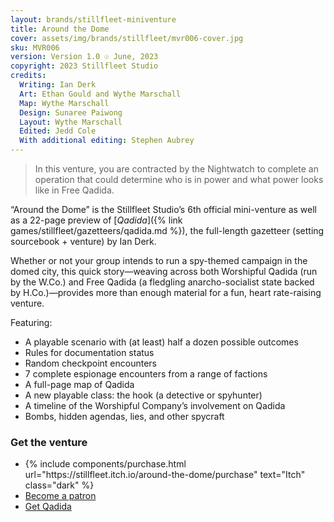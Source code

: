 ```yaml
---
layout: brands/stillfleet-miniventure
title: Around the Dome
cover: assets/img/brands/stillfleet/mvr006-cover.jpg
sku: MVR006
version: Version 1.0 ☉ June, 2023
copyright: 2023 Stillfleet Studio
credits:
  Writing: Ian Derk
  Art: Ethan Gould and Wythe Marschall
  Map: Wythe Marschall
  Design: Sunaree Paiwong
  Layout: Wythe Marschall
  Edited: Jedd Cole
  With additional editing: Stephen Aubrey
---
```


> In this venture, you are contracted by the Nightwatch to complete an operation that could determine who is in power and what power looks like in Free Qadida.

“Around the Dome” is the Stillfleet Studio’s 6th official mini-venture as well as a 22-page preview of [*Qadida*]({% link games/stillfleet/gazetteers/qadida.md %}), the full-length gazetteer (setting sourcebook + venture) by Ian Derk.

Whether or not your group intends to run a spy-themed campaign in the domed city, this quick story—weaving across both Worshipful Qadida (run by the W.Co.) and Free Qadida (a fledgling anarcho-socialist state backed by H.Co.)—provides more than enough material for a fun, heart rate-raising venture.

Featuring:

- A playable scenario with (at least) half a dozen possible outcomes
- Rules for documentation status
- Random checkpoint encounters
- 7 complete espionage encounters from a range of factions
- A full-page map of Qadida
- A new playable class: the hook (a detective or spyhunter)
- A timeline of the Worshipful Company’s involvement on Qadida
- Bombs, hidden agendas, lies, and other spycraft

### Get the venture

<ul class="rowlist">
  <li>
    {% include components/purchase.html url="https://stillfleet.itch.io/around-the-dome/purchase" text="Itch" class="dark" %}
  </li>
  <li>
    <a href="https://www.patreon.com/stillfleet?fan_landing=true" class="external patreon dark">Become a patron</a>
  </li>
  <li>
    <a href="{% link games/stillfleet/gazetteers/qadida.md %}" class="external patreon dark">Get Qadida</a>
  </li>
</ul>